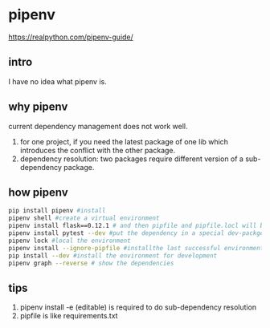 # pipenv

https://realpython.com/pipenv-guide/

## intro
I have no idea what pipenv is.

## why pipenv

current dependency management does not work well.

1. for one project, if you need the latest package of one lib which introduces the conflict with the other package.
2. dependency resolution: two packages require different version of a sub-dependency package. 

## how pipenv

```bash
pip install pipenv #install
pipenv shell #create a virtual environment
pipenv install flask==0.12.1 # and then pipfile and pipfile.locl will be created.
pipenv install pytest --dev #put the dependency in a special dev-packges locatioin in the pipfile.
pipenv lock #local the environment
pipenv install --ignore-pipfile #installthe last successful environment recorded. ignore-pipfile will use pipfile.lock.
pip install --dev #install the environment for development
pipenv graph --reverse # show the dependencies
```

## tips
1. pipenv install -e (editable) is required to do sub-dependency resolution
2. pipfile is like requirements.txt

